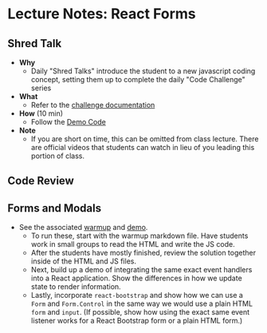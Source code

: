 # Lecture Notes: React Forms

## Shred Talk

- **Why**
  - Daily "Shred Talks" introduce the student to a new javascript coding concept, setting them up to complete the daily "Code Challenge" series
- **What**
  - Refer to the [challenge documentation](../challenges/README.md)
- **How** (10 min)
  - Follow the [Demo Code](../challenges/DEMO.md)
- **Note**
  - If you are short on time, this can be omitted from class lecture. There are official videos that students can watch in lieu of you leading this portion of class.

## Code Review

## Forms and Modals

- See the associated [warmup](../demo/forms-warmup) and [demo](../demo/forms-demo).
  - To run these, start with the warmup markdown file. Have students work in small groups to read the HTML and write the JS code.
  - After the students have mostly finished, review the solution together inside of the HTML and JS files.
  - Next, build up a demo of integrating the same exact event handlers into a React application. Show the differences in how we update state to render information.
  - Lastly, incorporate `react-bootstrap` and show how we can use a `Form` and `Form.Control` in the same way we would use a plain HTML `form` and `input`. (If possible, show how using the exact same event listener works for a React Bootstrap form or a plain HTML form.)
